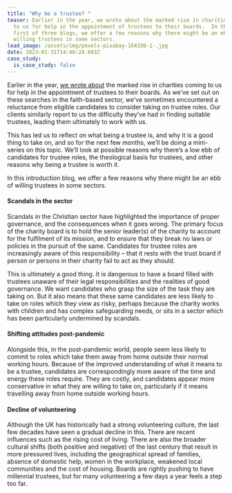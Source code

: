 ```yaml
---
title: "Why be a trustee? "
teaser: Earlier in the year, we wrote about the marked rise in charities coming
  to us for help in the appointment of trustees to their boards.  In this, the
  first of three blogs, we offer a few reasons why there might be an ebb of
  willing trustees in some sectors.
lead_image: /assets/img/pexels-pixabay-164336-1-.jpg
date: 2023-01-31T14:48:24.693Z
case_study:
  is_case_study: false
---
```

Earlier in the year, [we wrote about](https://carneliansearch.com/insights/reflections-on-the-year-2021-22/) the marked rise in charities coming to us for help in the appointment of trustees to their boards. As we’ve set out on these searches in the faith-based sector, we’ve sometimes encountered a reluctance from eligible candidates to consider taking on trustee roles. Our clients similarly report to us the difficulty they’ve had in finding suitable trustees, leading them ultimately to work with us. 

This has led us to reflect on what being a trustee is, and why it is a good thing to take on, and so for the next few months, we’ll be doing a mini-series on this topic. We’ll look at possible reasons why there’s a low ebb of candidates for trustee roles, the theological basis for trustees, and other reasons why being a trustee is worth it.

In this introduction blog, we offer a few reasons why there might be an ebb of willing trustees in some sectors.

#### Scandals in the sector

Scandals in the Christian sector have highlighted the importance of proper governance, and the consequences when it goes wrong. The primary focus of the charity board is to hold the senior leader(s) of the charity to account for the fulfilment of its mission, and to ensure that they break no laws or policies in the pursuit of the same. Candidates for trustee roles are increasingly aware of this responsibility – that it rests with the trust board if person or persons in their charity fail to act as they should.

This is ultimately a good thing. It is dangerous to have a board filled with trustees unaware of their legal responsibilities and the realities of good governance. We want candidates who grasp the size of the task they are taking on. But it also means that these same candidates are less likely to take on roles which they view as risky, perhaps because the charity works with children and has complex safeguarding needs, or sits in a sector which has been particularly undermined by scandals.

#### Shifting attitudes post-pandemic

Alongside this, in the post-pandemic world, people seem less likely to commit to roles which take them away from home outside their normal working hours. Because of the improved understanding of what it means to be a trustee, candidates are correspondingly more aware of the time and energy these roles require. They are costly, and candidates appear more conservative in what they are willing to take on, particularly if it means travelling away from home outside working hours.

#### Decline of volunteering

Although the UK has historically had a strong volunteering culture, the last few decades have seen a gradual decline in this. There are recent influences such as the rising cost of living. There are also the broader cultural shifts (both positive and negative) of the last century that result in more pressured lives, including the geographical spread of families, absence of domestic help, women in the workplace, weakened local communities and the cost of housing. Boards are rightly pushing to have millennial trustees, but for many volunteering a few days a year feels a step too far.